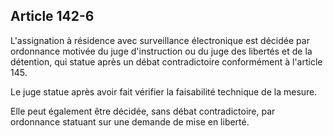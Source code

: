 Article 142-6
----
L'assignation à résidence avec surveillance électronique est décidée par
ordonnance motivée du juge d'instruction ou du juge des libertés et de la
détention, qui statue après un débat contradictoire conformément à l'article
145.

Le juge statue après avoir fait vérifier la faisabilité technique de la mesure.

Elle peut également être décidée, sans débat contradictoire, par ordonnance
statuant sur une demande de mise en liberté.
